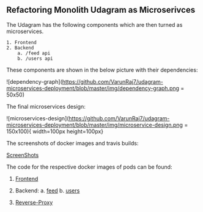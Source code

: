 ## Refactoring Monolith Udagram as Microserivces

The Udagram has the following components which are then turned as microservices.

    1. Frontend
    2. Backend
        a. /feed api
        b. /users api

These components are shown in the below picture with their dependencies:

![dependency-graph](https://github.com/VarunRaj7/udagram-microservices-deployment/blob/master/img/dependency-graph.png = 50x50)

The final microservices design:

![microservices-design](https://github.com/VarunRaj7/udagram-microservices-deployment/blob/master/img/microservice-design.png = 150x100){ width=100px height=100px}

The screenshots of docker images and travis builds:

[ScreenShots](https://github.com/VarunRaj7/udagram-microservices-deployment/tree/master/img)

The code for the respective docker images of pods can be found:

1. [Frontend](https://github.com/VarunRaj7/udagram-frontend)

2. Backend:
   a. [feed](https://github.com/VarunRaj7/udagram-feed-api)
   b. [users](https://github.com/VarunRaj7/udagram-users-api)

3. [Reverse-Proxy](https://github.com/VarunRaj7/udagram-reverse-proxy)
